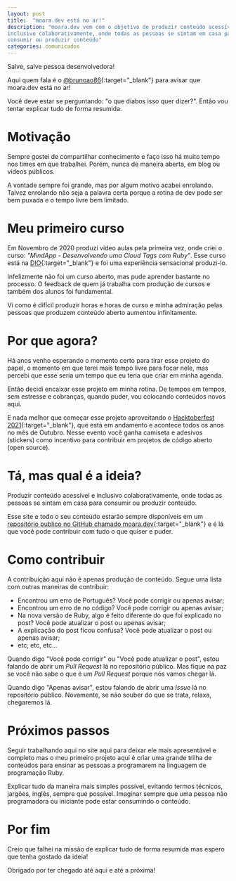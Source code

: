 ```yaml
---
layout: post
title:  "moara.dev está no ar!"
description: "moara.dev vem com o objetivo de produzir conteúdo acessível e
inclusivo colaborativamente, onde todas as pessoas se sintam em casa para
consumir ou produzir conteúdo"
categories: comunicados
---
```


Salve, salve pessoa desenvolvedora!

Aqui quem fala é o
[@brunoao86](https://twitter.com/brunoao86){:target="_blank"} para avisar que
moara.dev está no ar!

Você deve estar se perguntando: "o que diabos isso quer dizer?". Então vou
tentar explicar tudo de forma resumida.

# Motivação

Sempre gostei de compartilhar conhecimento e faço isso há muito tempo nos times
em que trabalhei. Porém, nunca de maneira aberta, em blog ou vídeos públicos.

A vontade sempre foi grande, mas por algum motivo acabei enrolando. Talvez
enrolando não seja a palavra certa porque a rotina de dev pode ser bem puxada e
o tempo livre bem limitado.

# Meu primeiro curso

Em Novembro de 2020 produzi video aulas pela primeira vez, onde criei o curso:
_"MindApp - Desenvolvendo uma Cloud Tags com Ruby"_. Esse curso está na
[DIO](https://web.digitalinnovation.one){:target="_blank"} e foi uma
experiência sensacional produzi-lo.

Infelizmente não foi um curso aberto, mas pude aprender bastante no processo.
O feedback de quem já trabalha com produção de cursos e também dos alunos foi
fundamental.

Vi como é difícil produzir horas e horas de curso e minha
admiração pelas pessoas que produzem conteúdo aberto aumentou infinitamente.

# Por que agora?

Há anos venho esperando o momento certo para tirar esse projeto do papel, o
momento em que terei mais tempo livre para focar nele, mas percebi que esse
seria um tempo que eu teria que criar em minha agenda.

Então decidi encaixar esse projeto em minha rotina. De tempos em tempos,
sem estresse e cobranças, quando puder, vou colocando conteúdos novos
aqui.

E nada melhor que começar esse projeto aproveitando o [Hacktoberfest
2021](https://hacktoberfest.digitalocean.com){:target="_blank"}, que está em
andamento e acontece todos os anos no mês de Outubro. Nesse evento você ganha
camiseta e adesivos (stickers) como incentivo para contribuir em projetos de
código aberto (open source).

# Tá, mas qual é a ideia?

Produzir conteúdo acessível e inclusivo colaborativamente, onde todas as
pessoas se sintam em casa para consumir ou produzir conteúdo.

Esse site e todo o seu conteúdo estarão sempre disponíveis em um [repositório
publico no GitHub chamado
moara.dev](https://github.com/moaradev/moara.dev){:target="_blank"} e é lá que
você pode contribuir com tudo o que quiser e puder.

# Como contribuir

A contribuição aqui não é apenas produção de conteúdo. Segue uma lista com
outras maneiras de contribuir:

- Encontrou um erro de Português? Você pode corrigir ou apenas avisar;
- Encontrou um erro de no código? Você pode corrigir ou apenas avisar;
- Na nova versão de Ruby, algo é feito diferente do que foi explicado no post?
  Você pode atualizar o post ou apenas avisar;
- A explicação do post ficou confusa? Você pode atualizar o post ou apenas
  avisar;
- etc, etc, etc...

Quando digo "Você pode corrigir" ou "Você pode atualizar o post", estou falando
de abrir um *Pull Request* lá no repositório público. Mas fique na paz se você
não sabe o que é um *Pull Request* porque nós vamos chegar lá.

Quando digo "Apenas avisar", estou falando de abrir uma *Issue* lá no repositório
público. Novamente, se não souber do que se trata, relaxa, chegaremos lá.

# Próximos passos

Seguir trabalhando aqui no site aqui para deixar ele mais apresentável e
completo mas o meu primeiro projeto aqui é criar uma grande trilha de conteúdos
para ensinar as pessoas a programarem na linguagem de programação Ruby.

Explicar tudo da maneira mais simples possível, evitando termos técnicos,
jargões, inglês, sempre que possível. Imaginar sempre que uma pessoa não
programadora ou iniciante pode estar consumindo o conteúdo.

# Por fim

Creio que falhei na missão de explicar tudo de forma resumida mas espero que
tenha gostado da ideia!

Obrigado por ter chegado até aqui e até a próxima!
